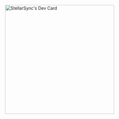 <a href="https://app.daily.dev/stellarsync"><img src="https://api.daily.dev/devcards/v2/U0OWw3d7ORKy0MJNcywqL.png?type=default&r=1e9" width="356" alt="StellarSync's Dev Card"/></a>

